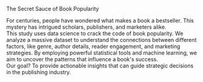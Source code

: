 The Secret Sauce of Book Popularity

For centuries, people have wondered what makes a book a bestseller.  This mystery has intrigued scholars, publishers, and marketers alike.  
This study uses data science to crack the code of book popularity. We analyze a massive dataset to understand the connections between different factors, like genre, author details, 
reader engagement, and marketing strategies. By employing powerful statistical tools and machine learning, we aim to uncover the patterns that influence a book's success.  
Our goal? To provide actionable insights that can guide strategic decisions in the publishing industry.
